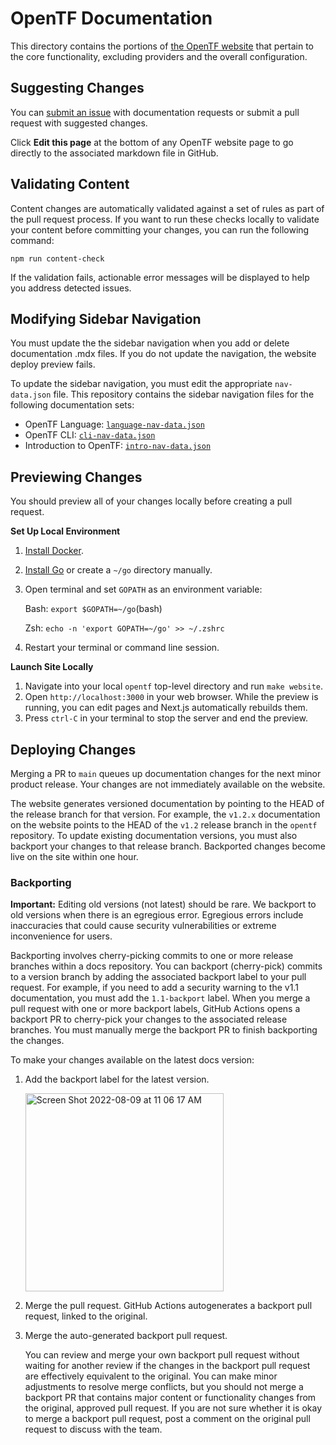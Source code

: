 # OpenTF Documentation

This directory contains the portions of [the OpenTF website](https://placeholderplaceholderplaceholder.io/) that pertain to the core functionality, excluding providers and the overall configuration.

## Suggesting Changes

You can [submit an issue](https://github.com/opentffoundation/opentf/issues/new/choose) with documentation requests or submit a pull request with suggested changes.

Click **Edit this page** at the bottom of any OpenTF website page to go directly to the associated markdown file in GitHub.

## Validating Content

Content changes are automatically validated against a set of rules as part of the pull request process. If you want to run these checks locally to validate your content before committing your changes, you can run the following command:

```
npm run content-check
```

If the validation fails, actionable error messages will be displayed to help you address detected issues.

## Modifying Sidebar Navigation

You must update the the sidebar navigation when you add or delete documentation .mdx files. If you do not update the navigation, the website deploy preview fails.

To update the sidebar navigation, you must edit the appropriate `nav-data.json` file. This repository contains the sidebar navigation files for the following documentation sets:

- OpenTF Language: [`language-nav-data.json`](https://github.com/opentffoundation/opentf/blob/main/website/data/language-nav-data.json)
- OpenTF CLI: [`cli-nav-data.json`](https://github.com/opentffoundation/opentf/blob/main/website/data/cli-nav-data.json)
- Introduction to OpenTF: [`intro-nav-data.json`](https://github.com/opentffoundation/opentf/blob/main/website/data/intro-nav-data.json)

## Previewing Changes

You should preview all of your changes locally before creating a pull request.

**Set Up Local Environment**

1. [Install Docker](https://docs.docker.com/get-docker/).
2. [Install Go](https://golang.org/doc/install) or create a `~/go` directory manually.
3. Open terminal and set `GOPATH` as an environment variable:

   Bash: `export $GOPATH=~/go`(bash)

   Zsh: `echo -n 'export GOPATH=~/go' >> ~/.zshrc`

4. Restart your terminal or command line session.

**Launch Site Locally**

1. Navigate into your local `opentf` top-level directory and run `make website`.
1. Open `http://localhost:3000` in your web browser. While the preview is running, you can edit pages and Next.js automatically rebuilds them.
1. Press `ctrl-C` in your terminal to stop the server and end the preview.

## Deploying Changes

Merging a PR to `main` queues up documentation changes for the next minor product release. Your changes are not immediately available on the website.

The website generates versioned documentation by pointing to the HEAD of the release branch for that version. For example, the `v1.2.x` documentation on the website points to the HEAD of the `v1.2` release branch in the `opentf` repository. To update existing documentation versions, you must also backport your changes to that release branch. Backported changes become live on the site within one hour.

### Backporting

**Important:** Editing old versions (not latest) should be rare. We backport to old versions when there is an egregious error. Egregious errors include inaccuracies that could cause security vulnerabilities or extreme inconvenience for users.

Backporting involves cherry-picking commits to one or more release branches within a docs repository. You can backport (cherry-pick) commits to a version branch by adding the associated backport label to your pull request. For example, if you need to add a security warning to the v1.1 documentation, you must add the `1.1-backport` label. When you merge a pull request with one or more backport labels, GitHub Actions opens a backport PR to cherry-pick your changes to the associated release branches. You must manually merge the backport PR to finish backporting the changes.

To make your changes available on the latest docs version:

1. Add the backport label for the latest version.

   <img width="317" alt="Screen Shot 2022-08-09 at 11 06 17 AM" src="https://user-images.githubusercontent.com/83350965/183686586-f94e58f3-fd62-48cf-88bd-fa886fe4724f.png">

1. Merge the pull request. GitHub Actions autogenerates a backport pull request, linked to the original.

1. Merge the auto-generated backport pull request.

   You can review and merge your own backport pull request without waiting for another review if the changes in the backport pull request are effectively equivalent to the original. You can make minor adjustments to resolve merge conflicts, but you should not merge a backport PR that contains major content or functionality changes from the original, approved pull request. If you are not sure whether it is okay to merge a backport pull request, post a comment on the original pull request to discuss with the team.
